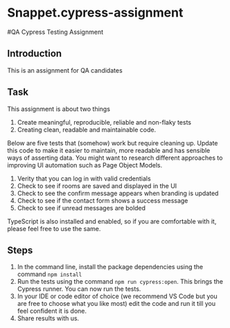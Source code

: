 # Snappet.cypress-assignment

#QA Cypress Testing Assignment

## Introduction
This is an assignment for QA candidates

## Task

This assignment is about two things
1. Create meaningful, reproducible, reliable and non-flaky tests
2. Creating clean, readable and maintainable code. 

Below are five tests that (somehow) work but require cleaning up. Update this code to make it easier to maintain, more readable and has sensible ways of asserting data. You might want to research different approaches to improving UI automation such as Page Object Models.

 1. Verity that you can log in with valid credentials
 2. Check to see if rooms are saved and displayed in the UI
 3. Check to see the confirm message appears when branding is updated
 4. Check to see if the contact form shows a success message
 5. Check to see if unread messages are bolded


TypeScript is also installed and enabled, so if you are comfortable with it, please feel free to use the same.

## Steps

1. In the command line, install the package dependencies using the command `npm install`
2. Run the tests using the command `npm run cypress:open`. This brings the Cypress runner. You can now run the tests.
3. In your IDE or code editor of choice (we recommend VS Code but you are free to choose what you like most) edit the code and run it till you feel confident it is done.
4. Share results with us.